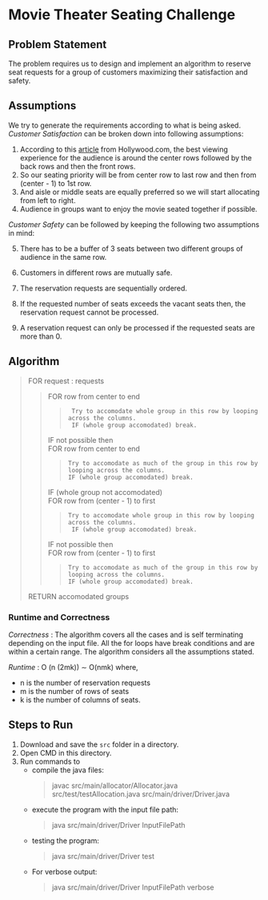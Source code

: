 # Movie Theater Seating Challenge

## **Problem Statement**

The problem requires us to design and implement an algorithm to reserve seat requests for a group of customers maximizing their satisfaction and safety.  

## **Assumptions**

We try to generate the requirements according to what is being asked. 
_Customer Satisfaction_ can be broken down into following assumptions: 

1. According to this [article](https://www.hollywood.com/movie--theaters/movie-theater-seats-which-are-the-best-60824411#:~:text=While%20the%20back%20may%20be,to%20two%2Dthirds%20back.%E2%80%9D) from Hollywood.com, the best viewing experience for the audience is around the center rows followed by the back rows and then the front rows. 
2. So our seating priority will be from center row to last row and then from (center - 1) to 1st row. 
3. And aisle or middle seats are equally preferred so we will start allocating from left to right.
4. Audience in groups want to enjoy the movie seated together if possible.

_Customer Safety_ can be followed by keeping the following two assumptions in mind:

5. There has to be a buffer of 3 seats between two different groups of audience in the same row.
5. Customers in different rows are mutually safe. 

6. The reservation requests are sequentially ordered.
7. If the requested number of seats exceeds the vacant seats then, the reservation request cannot be processed.
8. A reservation request can only be processed if the requested seats are more than 0. 

## **Algorithm**
> FOR request : requests
>>   FOR row from center to end    
>>>      Try to accomodate whole group in this row by looping across the columns.  
>>>      IF (whole group accomodated) break.        
>> IF not possible then  
>> FOR row from center to end   
>>>     Try to accomodate as much of the group in this row by looping across the columns.
>>>     IF (whole group accomodated) break.    
>> IF (whole group not accomodated)  
>> FOR row from (center - 1) to first  
>>>     Try to accomodate whole group in this row by looping across the columns.
>>>      IF (whole group accomodated) break.  
>> IF not possible then  
>> FOR row from (center - 1) to first   
>>>     Try to accomodate as much of the group in this row by looping across the columns.
>>>     IF (whole group accomodated) break.
> RETURN accomodated groups

### **Runtime and Correctness**

_Correctness_ : The algorithm covers all the cases and is self terminating depending on the input file. All the for loops have break conditions and are within a certain range. The algorithm considers all the assumptions stated.

_Runtime_ : O (n (2mk)) $\sim$ O(nmk) where,
  - n is the number of reservation requests 
  - m is the number of rows of seats 
  - k is the number of columns of seats.  

## **Steps to Run** 
1. Download and save the `src` folder in a directory.
2. Open CMD in this directory. 
3. Run commands to 
    - compile the java files:
        >javac src/main/allocator/Allocator.java src/test/testAllocation.java src/main/driver/Driver.java
    - execute the program with the input file path:
        > java src/main/driver/Driver InputFilePath
    - testing the program:
        > java src/main/driver/Driver test 
    - For verbose output: 
        > java src/main/driver/Driver InputFilePath verbose

